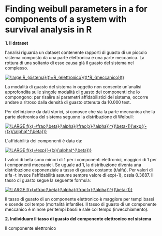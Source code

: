 # Finding weibull parameters in a for components of a system with survival analysis in R

**1. Il dataset**

l'analisi riguarda un dataset contenente rapporti di guasto di un piccolo sistema composto da una parte elettronica e una parte meccanica. La rottura di una soltanto di esse causa già il guasto del sistema nel complesso. 

<a href="https://www.codecogs.com/eqnedit.php?latex=\large&space;R_{sistema}(t)=R_{elettronico}(t)*R_{meccanico}(t)" target="_blank"><img src="https://latex.codecogs.com/gif.latex?\large&space;R_{sistema}(t)=R_{elettronico}(t)*R_{meccanico}(t)" title="\large R_{sistema}(t)=R_{elettronico}(t)*R_{meccanico}(t)" /></a>

La modalità di guasto del sistema in oggetto non consente un'analisi approfondita sulle singole modalità di guasto dei componenti che lo compongono: per risalire ai parametri affidabilistici del sistema, occorre andare a ritroso dalla densità di guasto ottenuta da 10.000 test. 

Per definizione da dati storici, si conosce che sia la parte meccanica che la parte elettronica del sistema seguono la distribuzione di Weibull: 

<a href="https://www.codecogs.com/eqnedit.php?latex=\LARGE&space;f(x)=\frac{\beta}{\alpha}(\frac{x}{\alpha})^{(\beta-1)}\exp{(-((x)/\alpha)^{\beta})}" target="_blank"><img src="https://latex.codecogs.com/gif.latex?\LARGE&space;f(x)=\frac{\beta}{\alpha}(\frac{x}{\alpha})^{(\beta-1)}\exp{(-((x)/\alpha)^{\beta})}" title="\LARGE f(x)=\frac{\beta}{\alpha}(\frac{x}{\alpha})^{(\beta-1)}\exp{(-((x)/\alpha)^{\beta})}" /></a>

L'affidabilità dei componenti è data da:

<a href="https://www.codecogs.com/eqnedit.php?latex=\LARGE&space;f(x)=\exp{(-((x)/\alpha)^{\beta})}" target="_blank"><img src="https://latex.codecogs.com/gif.latex?\LARGE&space;R(x)=\exp{(-((x)/\alpha)^{\beta})}" title="\LARGE f(x)=\exp{(-((x)/\alpha)^{\beta})}" /></a>

I valori di beta sono minori di 1 per i componenti elettronici, maggiori di 1 per i componenti meccanici. Se uguale ad 1, la distribuzione diventa una distribuzione esponenziale a tasso di guasto costante (t/alfa). 
Per valori di alfa=t invece l'affidabilità assume sempre valore di exp(-1), ossia 0.3687. 
Il tasso di guasto segue la seguente formula:

<a href="https://www.codecogs.com/eqnedit.php?latex=\LARGE&space;\lambda(x)=\frac{\beta}{\alpha}(\frac{x}{\alpha})^{(\beta-1)}" target="_blank"><img src="https://latex.codecogs.com/gif.latex?\LARGE&space;\lambda(x)=\frac{\beta}{\alpha}(\frac{x}{\alpha})^{(\beta-1)}" title="\LARGE f(x)=\frac{\beta}{\alpha}(\frac{x}{\alpha})^{(\beta-1)}" /></a>

Il tasso di guasto di un componente elettronico è maggiore per tempi bassi e scende col tempo (mortalità infantile). 
Il tasso di guasto di un componente meccanico è minore per tempi bassi e sale col tempo (invecchiamento).

**2. Individuare il tasso di guasto del componente elettronico nel sistema**

Il componente elettronico 
